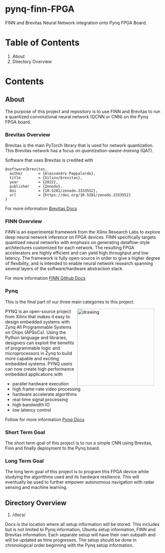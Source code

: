 # pynq-finn-FPGA

FINN and Brevitas Neural Network integration onto Pynq FPGA Board.

# Table of Contents

1. About
2. Directory Overview


# Contents

## About

The purpose of this project and repository is to use FINN and Brevitas to run a quantized convolutional neural network (QCNN or CNN) on the Pynq FPGA board.


### Brevitas Overview

Brevitas is the main PyTorch library that is used for network quantization. This Brevitas network has a focus on _quantization-aware-training_ (QAT). 

Software that uses Brevitas is credited with 

```
@software{brevitas,
  author       = {Alessandro Pappalardo},
  title        = {Xilinx/brevitas},
  year         = {2022},
  publisher    = {Zenodo},
  doi          = {10.5281/zenodo.3333552},
  url          = {https://doi.org/10.5281/zenodo.3333552}
}
```

For more information [Brevitas Docs](https://github.com/Xilinx/brevitas)

### FINN Overview
FINN is an experimental framework from the Xilinx Research Labs to explore deep neural network inference on FPGA devices. FINN specifically targets quantized neural networks with emphasis on generating dataflow-style architectures customized for each network. The resulting FPGA accelerators are highly efficient and can yield high throughput and low latency. The framework is fully open-source in order to give a higher degree of flexibility, and is intended to enable neural network research spanning several layers of the software/hardware abstraction stack.

For more information [FINN Github Docs](https://github.com/Xilinx/finn)


### Pynq 

This is the final part of our three main categories to this project.

<img align="right" src="https://raw.githubusercontent.com/Xilinx/finn/github-pages/docs/img/finn-stack.png" alt="drawing" style="margin-right: 20px" width="250"/>

PYNQ is an open-source project from Xilinx that makes it easy to design embedded systems with Zynq All Programmable Systems on Chips (APSoCs). Using the Python language and libraries, designers can exploit the benefits of programmable logic and microprocessors in Zynq to build more capable and exciting embedded systems. PYNQ users can now create high performance embedded applications with

- parallel hardware execution
- high frame-rate video processing
- hardware accelerate algorithms
- real-time signal processing
- high bandwidth IO
- low latency control

Follow for more information [Pynq Docs](http://www.pynq.io/)


### Short Term Goal

The short term goal of this project is to run a simple CNN using Brevitas, Finn and finally deployment to the Pynq board. 

### Long Term Goal

The long term goal of this project is to program this FPGA device while studying the algorithms used and its hardware resilience. This will eventually be used to further empower autonomous navigation with radar sensing and machine learning.

## Directory Overview

1. /docs/

Docs is the location where all setup information will be stored. This includes but is not limited to Pynq information, Ubuntu setup information, FINN and Brevitas information. Each separate setup will have their own subpath and will be updated as time progresses. The setup should be done in chronological order beginning with the Pynq setup information.

 
